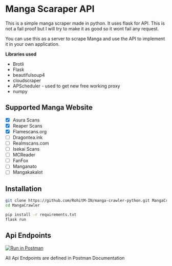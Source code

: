 # Manga Scaraper API

This is a simple manga scraper made in python. It uses flask for API. This is not a fail proof but I will try to make it as good so it wont fail any request.

You can use this as a server to scrape Manga and use the API to implement it in your own application.

**Libraries used**

* Brotli
* Flask
* beautifulsoup4
* cloudscraper
* APScheduler - used to get new free working proxy
* numpy

## Supported Manga Website

* [X] Asura Scans
* [X] Reaper Scans
* [X] Flamescans.org
* [ ] Dragontea.ink
* [ ] Realmscans.com
* [ ] Isekai Scans
* [ ] MCReader
* [ ] FanFox
* [ ] Manganato
* [ ] Mangakakalot

## Installation

```bash
git clone https://github.com/RohitM-IN/manga-crawler-python.git MangaCrawler
cd MangaCrawler
```

```bash
pip install -r requirements.txt
flask run
```

## Api Endpoints

[![Run in Postman](https://run.pstmn.io/button.svg)](https://app.getpostman.com/run-collection/13642074-bbb9074f-98be-495a-b808-87e89ac8448c?action=collection%2Ffork&collection-url=entityId%3D13642074-bbb9074f-98be-495a-b808-87e89ac8448c%26entityType%3Dcollection%26workspaceId%3Dd73b682c-b872-43d0-9248-0bfb9998ef5f#?env%5BLocal%5D=W3sia2V5IjoidXJsIiwidmFsdWUiOiJodHRwOi8vMTI3LjAuMC4xOjUwMDAiLCJlbmFibGVkIjp0cnVlLCJ0eXBlIjoiZGVmYXVsdCIsInNlc3Npb25WYWx1ZSI6Imh0dHA6Ly8xMjcuMC4wLjE6NTAwMCIsInNlc3Npb25JbmRleCI6MH1d)

All Api Endpoints are defined in Postman Documentation
